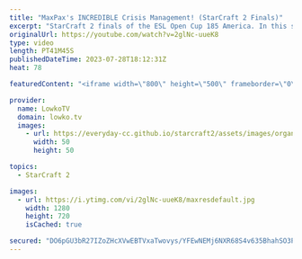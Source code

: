 ```yaml
---
title: "MaxPax's INCREDIBLE Crisis Management! (StarCraft 2 Finals)"
excerpt: "StarCraft 2 finals of the ESL Open Cup 185 America. In this series between Solar and MaxPax, we see MaxPax performing incredibly well. His Blink Stalker control and his crisis management in particular are looking absolute best in the world. Support my work: https://patreon.com/lowkotv Lowko Merch: https://lowko.shop"
originalUrl: https://youtube.com/watch?v=2glNc-uueK8
type: video
length: PT41M45S
publishedDateTime: 2023-07-28T18:12:31Z
heat: 78

featuredContent: "<iframe width=\"800\" height=\"500\" frameborder=\"0\" src=\"https://www.youtube.com/embed/2glNc-uueK8\" allow=\"accelerometer; autoplay; encrypted-media; gyroscope; picture-in-picture\" allowfullscreen></iframe>"

provider:
  name: LowkoTV
  domain: lowko.tv
  images:
    - url: https://everyday-cc.github.io/starcraft2/assets/images/organizations/lowko.tv-50x50.jpg
      width: 50
      height: 50

topics:
  - StarCraft 2

images:
  - url: https://i.ytimg.com/vi/2glNc-uueK8/maxresdefault.jpg
    width: 1280
    height: 720
    isCached: true

secured: "DO6pGU3bR27IZoZHcXVwEBTVxaTwovys/YFEwNEMj6NXR68S4v635BhahSO3P90sRG20cEcdOmtAgE6xFy9wLABTYfnm0RUYqkNlvfsHkvaUvUOh31Q+Gk96N2LIwwhKiDL9fIUxB/KX+ZHGx6l8V10nr/dsMTG4Uhkc+BNW56dzK6yw4GcxwkPRH1ZWPYNsdKBRj/G9e2lbxb6Dkyk0RlyQGTj+T10rDFQ+3ndMADusBK5j+fjYXAXyn/1oP6MLWDoV+h9MO8kjRl3RmL4sO4mHAn5wDo+2WcSV2+vJGE6FJV17THSu4EiOskOXQB6PBg/H4QtLt3WMbyX+rSDN2o6Ysq/OGEF188lRQXBVkwasZ06iqqFoVAu5kesXyH9q+t6wIEmeYLqJ1T/4PJnvG2eSUCFEdb6r2+MUPBHSiTs=;4Y067cWq5hDbOpbfQSasHg=="
---
```


